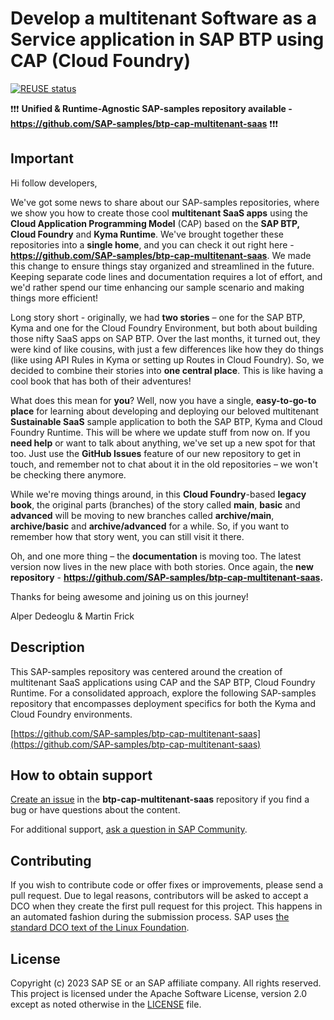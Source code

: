 # Develop a multitenant Software as a Service application in SAP BTP using CAP (Cloud Foundry)

[![REUSE status](https://api.reuse.software/badge/github.com/SAP-samples/btp-cf-cap-multitenant-susaas)](https://api.reuse.software/info/github.com/SAP-samples/btp-cf-cap-multitenant-susaas)

❗️❗️❗️ **Unified & Runtime-Agnostic SAP-samples repository available - https://github.com/SAP-samples/btp-cap-multitenant-saas** ❗️❗️❗️ 

## Important

Hi follow developers, 

We've got some news to share about our SAP-samples repositories, where we show you how to create those cool **multitenant SaaS apps** using the **Cloud Application Programming Model** (CAP) based on the **SAP BTP, Cloud Foundry** and **Kyma Runtime**. We've brought together these repositories into a **single home**, and you can check it out right here - **https://github.com/SAP-samples/btp-cap-multitenant-saas**. We made this change to ensure things stay organized and streamlined in the future. Keeping separate code lines and documentation requires a lot of effort, and we'd rather spend our time enhancing our sample scenario and making things more efficient!

Long story short - originally, we had **two stories** – one for the SAP BTP, Kyma and one for the Cloud Foundry Environment, but both about building those nifty SaaS apps on SAP BTP. Over the last months, it turned out, they were kind of like cousins, with just a few differences like how they do things (like using API Rules in Kyma or setting up Routes in Cloud Foundry). So, we decided to combine their stories into **one central place**. This is like having a cool book that has both of their adventures!

What does this mean for **you**? Well, now you have a single, **easy-to-go-to place** for learning about developing and deploying our beloved multitenant **Sustainable SaaS** sample application to both the SAP BTP, Kyma and Cloud Foundry Runtime. This will be where we update stuff from now on. If you **need help** or want to talk about anything, we've set up a new spot for that too. Just use the **GitHub Issues** feature of our new repository to get in touch, and remember not to chat about it in the old repositories – we won't be checking there anymore.

While we're moving things around, in this **Cloud Foundry**-based **legacy book**, the original parts (branches) of the story called **main**, **basic** and **advanced** will be moving to new branches called **archive/main**, **archive/basic** and **archive/advanced** for a while. So, if you want to remember how that story went, you can still visit it there.

Oh, and one more thing – the **documentation** is moving too. The latest version now lives in the new place with both stories. Once again, the **new repository** - **https://github.com/SAP-samples/btp-cap-multitenant-saas.** 

Thanks for being awesome and joining us on this journey!

Alper Dedeoglu & Martin Frick


## Description 
This SAP-samples repository was centered around the creation of multitenant SaaS applications using CAP and the SAP BTP, Cloud Foundry Runtime. For a consolidated approach, explore the following SAP-samples repository that encompasses deployment specifics for both the Kyma and Cloud Foundry environments.

[https://github.com/SAP-samples/btp-cap-multitenant-saas](https://github.com/SAP-samples/btp-cap-multitenant-saas)


## How to obtain support
[Create an issue](https://github.com/SAP-samples/btp-cap-multitenant-saas/issues) in the **btp-cap-multitenant-saas** repository if you find a bug or have questions about the content.
 
For additional support, [ask a question in SAP Community](https://answers.sap.com/questions/ask.html).


## Contributing
If you wish to contribute code or offer fixes or improvements, please send a pull request. Due to legal reasons, contributors will be asked to accept a DCO when they create the first pull request for this project. This happens in an automated fashion during the submission process. SAP uses [the standard DCO text of the Linux Foundation](https://developercertificate.org/).


## License
Copyright (c) 2023 SAP SE or an SAP affiliate company. All rights reserved. This project is licensed under the Apache Software License, version 2.0 except as noted otherwise in the [LICENSE](LICENSE) file.
